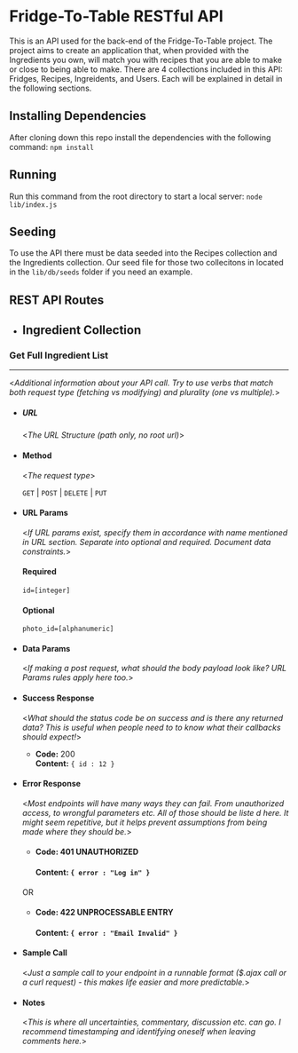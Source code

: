 # Fridge-To-Table RESTful API

This is an API used for the back-end of the Fridge-To-Table project. The project aims to create an application that, when provided with the Ingredients you own, will match you with recipes that you are able to make or close to being able to make. There are 4 collections included in this API: Fridges, Recipes, Ingreidents, and Users. Each will be explained in detail in the following sections.

## Installing Dependencies

After cloning down this repo install the dependencies with the following command:
`npm install`

## Running

Run this command from the root directory to start a local server:
`node lib/index.js`

## Seeding

To use the API there must be data seeded into the Recipes collection and the Ingredients collection. Our seed file for those two collecitons in located in the `lib/db/seeds` folder if you need an example.

## REST API Routes

- ## Ingredient Collection

### Get Full Ingredient List

---

<_Additional information about your API call. Try to use verbs that match both request type (fetching vs modifying) and plurality (one vs multiple)._>

- ##### URL

  <_The URL Structure (path only, no root url)_>

- #### Method

  <_The request type_>

  `GET` | `POST` | `DELETE` | `PUT`

- #### URL Params

  <_If URL params exist, specify them in accordance with name mentioned in URL section. Separate into optional and required. Document data constraints._>

  #### Required

  `id=[integer]`

  #### Optional

  `photo_id=[alphanumeric]`

- #### Data Params

  <_If making a post request, what should the body payload look like? URL Params rules apply here too._>

- #### Success Response

  <_What should the status code be on success and is there any returned data? This is useful when people need to to know what their callbacks should expect!_>

  - **Code:** 200 <br />
    **Content:** `{ id : 12 }`

- #### Error Response

  <_Most endpoints will have many ways they can fail. From unauthorized access, to wrongful parameters etc. All of those should be liste d here. It might seem repetitive, but it helps prevent assumptions from being made where they should be._>

  - #### Code: 401 UNAUTHORIZED <br />
    #### Content: `{ error : "Log in" }`

  OR

  - #### Code: 422 UNPROCESSABLE ENTRY <br />
    #### Content: `{ error : "Email Invalid" }`

- #### Sample Call

  <_Just a sample call to your endpoint in a runnable format (\$.ajax call or a curl request) - this makes life easier and more predictable._>

- #### Notes

  <_This is where all uncertainties, commentary, discussion etc. can go. I recommend timestamping and identifying oneself when leaving comments here._>

<!--  SAMPLE FOR WRITING ROUTE DOCUMENTATION
### Title

---

<_Additional information about your API call. Try to use verbs that match both request type (fetching vs modifying) and plurality (one vs multiple)._>

- ##### URL

  <_The URL Structure (path only, no root url)_>

- #### Method

  <_The request type_>

  `GET` | `POST` | `DELETE` | `PUT`

- #### URL Params

  <_If URL params exist, specify them in accordance with name mentioned in URL section. Separate into optional and required. Document data constraints._>

  #### Required

  `id=[integer]`

  #### Optional

  `photo_id=[alphanumeric]`

- #### Data Params

  <_If making a post request, what should the body payload look like? URL Params rules apply here too._>

- #### Success Response

  <_What should the status code be on success and is there any returned data? This is useful when people need to to know what their callbacks should expect!_>

  - **Code:** 200 <br />
    **Content:** `{ id : 12 }`

- #### Error Response

  <_Most endpoints will have many ways they can fail. From unauthorized access, to wrongful parameters etc. All of those should be liste d here. It might seem repetitive, but it helps prevent assumptions from being made where they should be._>

  - #### Code: 401 UNAUTHORIZED <br />
    #### Content: `{ error : "Log in" }`

  OR

  - #### Code: 422 UNPROCESSABLE ENTRY <br />
    #### Content: `{ error : "Email Invalid" }`

- #### Sample Call

  <_Just a sample call to your endpoint in a runnable format (\$.ajax call or a curl request) - this makes life easier and more predictable._>

- #### Notes

  <_This is where all uncertainties, commentary, discussion etc. can go. I recommend timestamping and identifying oneself when leaving comments here._>
  -->
